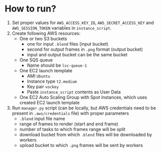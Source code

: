 # How to run?

1. Set proper values for `AWS_ACCESS_KEY_ID`, `AWS_SECRET_ACCESS_KEY` and `AWS_SESSION_TOKEN` variables in `instance_script`.
2. Create following AWS resources:
   - One or two S3 buckets 
     - one for input `.blend` files (input bucket) 
     - second for output frames in `.png` format (output bucket) 
     - input and output bucket can be the same bucket
   - One SQS queue
     - Name should be `lsc-queue-1`
   - One EC2 launch template
     - AMI `Ubuntu`
     - Instance type `t2.medium`
     - Key pair `vockey`
     - Paste `instance_script` contents as User Data
   - One EC2 Auto Scaling Group with Spot instances, which uses created EC2 launch template
3. Run `manager.py` script (can be locally, but AWS credentials need to be present in `.aws/credentials` file) with proper parameters
   - `.blend` input file name
   - range of frames to render (start and end frame)
   - number of tasks to which frames range will be split
   - download bucket from which `.blend` files will be downloaded by workers
   - upload bucket to which `.png` frames will be sent by workers